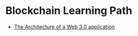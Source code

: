 # Blockchain Learning Path

- [The Architecture of a Web 3.0 application](https://www.preethikasireddy.com/post/the-architecture-of-a-web-3-0-application)
